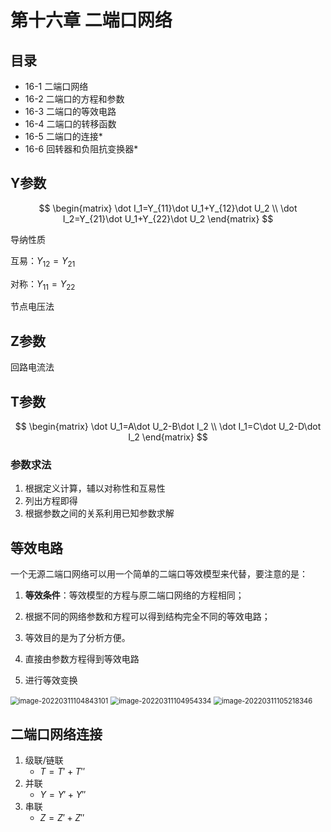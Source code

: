 # 第十六章 二端口网络

## 目录

- 16-1 二端口网络
- 16-2 二端口的方程和参数
- 16-3 二端口的等效电路
- 16-4 二端口的转移函数
- 16-5 二端口的连接*
- 16-6 回转器和负阻抗变换器*



## Y参数

$$
\begin{matrix}
 \dot I_1=Y_{11}\dot U_1+Y_{12}\dot U_2
 \\
 \dot I_2=Y_{21}\dot U_1+Y_{22}\dot U_2
\end{matrix}
$$

导纳性质

互易：$Y_{12}=Y_{21}$

对称：$Y_{11}=Y_{22}$

节点电压法

## Z参数

回路电流法

## T参数

$$
\begin{matrix}
 \dot U_1=A\dot U_2-B\dot I_2
 \\
 \dot I_1=C\dot U_2-D\dot I_2
\end{matrix}
$$



### 参数求法

1. 根据定义计算，辅以对称性和互易性
2. 列出方程即得
3. 根据参数之间的关系利用已知参数求解



## 等效电路

一个无源二端口网络可以用一个简单的二端口等效模型来代替，要注意的是：

1. **等效条件**：等效模型的方程与原二端口网络的方程相同；
2. 根据不同的网络参数和方程可以得到结构完全不同的等效电路；
3. 等效目的是为了分析方便。



1. 直接由参数方程得到等效电路
2. 进行等效变换

<img src="C:\Users\25408\AppData\Roaming\Typora\typora-user-images\image-20220311104843101.png" alt="image-20220311104843101" style="zoom: 80%;" />

<img src="C:\Users\25408\AppData\Roaming\Typora\typora-user-images\image-20220311104954334.png" alt="image-20220311104954334" style="zoom:80%;" />

<img src="C:\Users\25408\AppData\Roaming\Typora\typora-user-images\image-20220311105218346.png" alt="image-20220311105218346" style="zoom:80%;" />





## 二端口网络连接

1. 级联/链联
   - $T=T\prime+T\prime\prime$
2. 并联
   - $Y=Y\prime+Y\prime\prime$
3. 串联
   - $Z=Z\prime+Z\prime\prime$